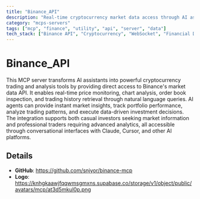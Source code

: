 ```yaml
---
title: "Binance_API"
description: "Real-time cryptocurrency market data access through AI assistants with Binance API integration."
category: "mcps-servers"
tags: ["mcp", "finance", "utility", "api", "server", "data"]
tech_stack: ["Binance API", "Cryptocurrency", "WebSocket", "Financial Data", "Trading"]
---
```


# Binance_API

This MCP server transforms AI assistants into powerful cryptocurrency trading and analysis tools by providing direct access to Binance's market data API. It enables real-time price monitoring, chart analysis, order book inspection, and trading history retrieval through natural language queries. AI agents can provide instant market insights, track portfolio performance, analyze trading patterns, and execute data-driven investment decisions. The integration supports both casual investors seeking market information and professional traders requiring advanced analytics, all accessible through conversational interfaces with Claude, Cursor, and other AI platforms.

## Details

- **GitHub**: https://github.com/snjyor/binance-mcp
- **Logo**: https://knhgkaawjfqqwmsgmxns.supabase.co/storage/v1/object/public/avatars/mcp/at3d5mkul0p.png

